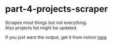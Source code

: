 # part-4-projects-scraper

Scrapes most things but not everything.\
Also projects list might be updated.

If you just want the output, get it from notion [here](https://www.notion.so/3cf2a91d51fa47c3a74f2eaec1b9a3e6?v=f462a89e1bb04746b2748bac6edbb13a)
